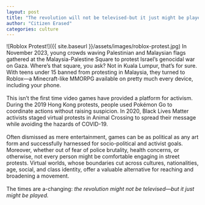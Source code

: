 ```yaml
---
layout: post
title: "The revolution will not be televised-but it just might be played"
author: "Citizen Erased"
categories: culture
---
```

![Roblox Protest!]({{ site.baseurl }}/assets/images/roblox-protest.jpg)
In November 2023, young crowds waving Palestinian and Malaysian flags gathered at the Malaysia-Palestine Square to protest Israel’s genocidal war on Gaza. Where’s that square, you ask? Not in Kuala Lumpur, that’s for sure. With teens under 15 banned from protesting in Malaysia, they turned to Roblox—a Minecraft-like MMORPG available on pretty much every device, including your phone.
<br><br>
This isn’t the first time video games have provided a platform for activism. During the 2019 Hong Kong protests, people used Pokémon Go to coordinate actions without raising suspicion. In 2020, Black Lives Matter activists staged virtual protests in Animal Crossing to spread their message while avoiding the hazards of COVID-19.
<br><br>
Often dismissed as mere entertainment, games can be as political as any art form and successfully harnessed for socio-political and activist goals. Moreover, whether out of fear of police brutality, health concerns, or otherwise, not every person might be comfortable engaging in street protests. Virtual worlds, whose boundaries cut across cultures, nationalities, age, social, and class identity, offer a valuable alternative for reaching and broadening a movement. 
<br><br>
The times are a-changing: *the revolution might not be televised—but it just might be played.*